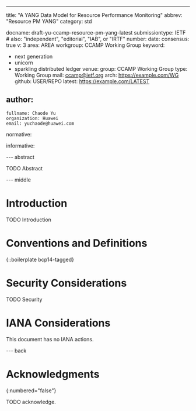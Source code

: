 ---
title: "A YANG Data Model for Resource Performance Monitoring"
abbrev: "Resource PM YANG"
category: std

docname: draft-yu-ccamp-resource-pm-yang-latest
submissiontype: IETF  # also: "independent", "editorial", "IAB", or "IRTF"
number:
date:
consensus: true
v: 3
area: AREA
workgroup: CCAMP Working Group
keyword:
 - next generation
 - unicorn
 - sparkling distributed ledger
venue:
  group: CCAMP Working Group
  type: Working Group
  mail: ccamp@ietf.org
  arch: https://example.com/WG
  github: USER/REPO
  latest: https://example.com/LATEST

author:
 -
    fullname: Chaode Yu
    organization: Huawei
    email: yuchaode@huawei.com

normative:

informative:


--- abstract

TODO Abstract


--- middle

# Introduction

TODO Introduction


# Conventions and Definitions

{::boilerplate bcp14-tagged}


# Security Considerations

TODO Security


# IANA Considerations

This document has no IANA actions.


--- back

# Acknowledgments
{:numbered="false"}

TODO acknowledge.
